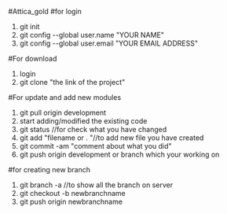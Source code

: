 #Attica_gold
#for login
  1. git init
  2. git config --global user.name "YOUR NAME"
  3. git config --global user.email "YOUR EMAIL ADDRESS"
  
#For download
  1. login 
  2. git clone "the link of the project"
  
#For update and add new modules
  1. git pull origin development
  2. start adding/modified the existing code
  3. git status //for check what you have changed
  4. git add "filename or . "//to add new file you have created
  5. git commit -am "comment about what you did"
  6. git push origin development or branch which your working on
 
 #for creating new branch 
  1. git branch -a //to show all the branch on server
  2. git checkout -b newbranchname 
  3. git push origin newbranchname
 
